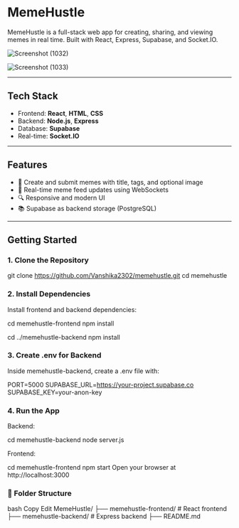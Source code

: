 #  MemeHustle

MemeHustle is a full-stack web app for creating, sharing, and viewing memes in real time. Built with React, Express, Supabase, and Socket.IO.

![Screenshot (1032)](https://github.com/user-attachments/assets/e850886c-c4dc-4f42-90dd-a2217bf06d89)

![Screenshot (1033)](https://github.com/user-attachments/assets/61e94261-868e-4334-a65a-6768f4fef380)

---

##  Tech Stack

- Frontend: **React**, **HTML**, **CSS**
- Backend: **Node.js**, **Express**
- Database: **Supabase**
- Real-time: **Socket.IO**

---

##  Features

- 🎨 Create and submit memes with title, tags, and optional image
- 📡 Real-time meme feed updates using WebSockets
- 🔍 Responsive and modern UI
- 📚 Supabase as backend storage (PostgreSQL)

---

## Getting Started

### 1. Clone the Repository

git clone https://github.com/Vanshika2302/memehustle.git
cd memehustle


### 2. Install Dependencies
Install frontend and backend dependencies:

cd memehustle-frontend
npm install

cd ../memehustle-backend
npm install

### 3. Create .env for Backend
Inside memehustle-backend, create a .env file with:

PORT=5000
SUPABASE_URL=https://your-project.supabase.co
SUPABASE_KEY=your-anon-key

### 4. Run the App
Backend:

cd memehustle-backend
node server.js

Frontend:

cd memehustle-frontend
npm start
Open your browser at http://localhost:3000

### 📂 Folder Structure
bash
Copy
Edit
MemeHustle/
├── memehustle-frontend/     # React frontend
├── memehustle-backend/      # Express backend
├── README.md


